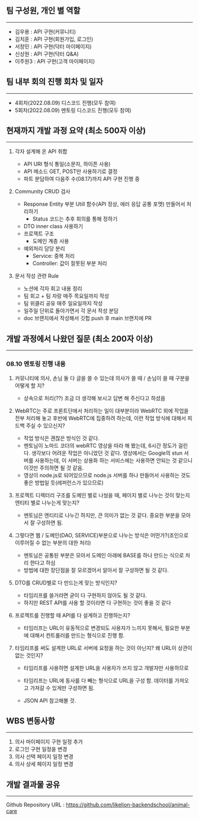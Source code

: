 ## 팀 구성원, 개인 별 역할

---
+ 김우용 : API 구현(커뮤니티)
+ 김치훈 : API 구현(회원가입, 로그인)
+ 서창민 : API 구현(닥터 마이페이지)
+ 신상원 : API 구현(닥터 Q&A)
+ 이주원3 : API 구현(고객 마이페이지)


## 팀 내부 회의 진행 회차 및 일자

---
+ 4회차(2022.08.09) 디스코드 진행(모두 참여)
+ 5회차(2022.08.09) 멘토링 디스코드 진행(모두 참여)


## 현재까지 개발 과정 요약 (최소 500자 이상)

---
1. 각자 설계해 온 API 취합
    + API URI 형식 통일(소문자, 하이픈 사용)
    + API 메소드 GET, POST만 사용하기로 결정
    + 파트 분담하여 다음주 수(08.17)까지 API 구현 진행 중


2. Community CRUD 검사
    + Response Entity 부분 Utill 함수(API 정상, 에러 응답 공통 포맷) 만들어서 처리하기
        + Status 코드는 추후 회의를 통해 정하기
    + DTO inner class 사용하기
    + 프로젝트 구조
        + 도메인 계층 사용
    + 예외처리 담당 분리
        + Service: 중복 처리
        + Controller: 값이 잘못된 부분 처리


3. 문서 작성 관련 Rule
    + 노션에 각자 회고 내용 정리
    + 팀 회고 + 팀 자랑 매주 목요일까지 작성
    + 팀 위클리 공유 매주 일요일까지 작성
    + 일주일 단위로 돌아가면서 각 문서 작성 분담
    + doc 브랜치에서 작성해서 깃헙 push 후 main 브랜치에 PR


## 개발 과정에서 나왔던 질문 (최소 200자 이상)

---
### 08.10 멘토링 진행 내용

1. 커뮤니티에 의사, 손님 둘 다 글을 쓸 수 있는데 의사가 쓸 때 / 손님이 쓸 때 구분을 어떻게 할 지?
   + 상속으로 처리(??) 조금 더 생각해 보시고 답변 해 주신다고 하셨음


2. WebRTC는 주로 프론트단에서 처리하는 일이 대부분이라 WebRTC 외에 작업을 전부 처리해 놓고 후반에 WebRTC에 집중하려 하는데, 이런 작업 방식에 대해서 피드백 주실 수 있으신지?
   + 작업 방식은 괜찮은 방식인 것 같다.
   + 멘토님이 노마드 코더의 webRTC 영상을 따라 해 봤는데, 6시간 정도가 걸린다. 생각보다 어려운 작업은 아니었던 것 같다. 영상에서는 Google의 stun 서버를 사용하는데, 이 서버는 상용화 하는 서비스에는 사용하면 안되는 것 같으니 이것만 주의하면 될 것 같음.
   + 영상이 node.js로 되어있으므로 node.js 서버를 하나 만들어서 사용하는 것도 좋은 방법일 듯(레퍼런스가 있으므로)


3. 프로젝트 디렉터리 구조를 도메인 별로 나눴을 때, 페이지 별로 나누는 것이 맞는지 엔티티 별로 나누는게 맞는지?
   + 멘토님은 엔티티로 나누긴 하지만, 큰 의미가 없는 것 같다. 중요한 부분을 모아서 잘 구성하면 됨.
   
4. 그렇다면 웹 / 도메인(DAO, SERVICE)부분으로 나누는 방식은 어떤가?(조인으로 이루어질 수 없는 부분의 대한 처리)
   + 멘토님은 공통된 부분은 모아서 도메인 아래에 BASE를 하나 만드는 식으로 처리 한다고 하심
   + 방법에 대한 장단점을 잘 모르겠어서 알아서 잘 구성하면 될 것 같다.


5. DTO를 CRUD별로 다 만드는게 맞는 방식인지?
   + 타임리프를 쓸거라면 굳이 다 구현하지 않아도 될 것 같다.
   + 하지만 REST API를 사용 할 것이라면 다 구현하는 것이 좋을 것 같다


6. 프로젝트를 진행할 때 API를 다 설계하고 진행하는지?
   + 타임리프는 URL이 유동적으로 변경되도 사용자가 느끼지 못해서, 필요한 부분에 대해서 컨트롤러를 만드는 형식으로 진행 함.


7. 타임리프를 써도 설계한 URL로 서버에 요청을 하는 것이 아닌지? 왜 URL이 상관이 없는 것인지?
   + 타임리프를 사용하면 설계한 URL을 사용자가 쓰지 않고 개발자만 사용하므로
   
   + 타임리프는 URL에 동사를 다 빼는 형식으로 URL을 구성 함. 데이터를 가져오고 가져갈 수 있게만 구성하면 됨.
   
   + JSON API 참고해볼 것.
   
     

## WBS 변동사항

---

1. 의사 마이페이지 구현 일정 추가
2. 로그인 구현 일정을 변경
3. 의사 선택 페이지 일정 변경
4. 의사 상세 페이지 일정 변경




## 개발 결과물 공유

---
Github Repository URL : https://github.com/likelion-backendschool/animal-care
